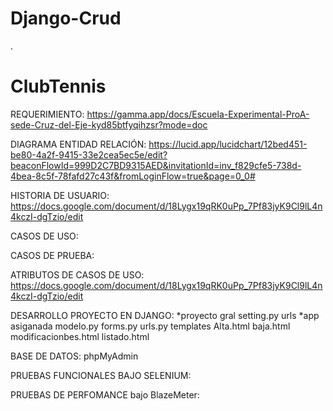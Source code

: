 # Django-Crud
.
# ClubTennis
REQUERIMIENTO:
https://gamma.app/docs/Escuela-Experimental-ProA-sede-Cruz-del-Eje-kyd85btfyqihzsr?mode=doc



DIAGRAMA ENTIDAD RELACIÓN:
https://lucid.app/lucidchart/12bed451-be80-4a2f-9415-33e2cea5ec5e/edit?beaconFlowId=999D2C7BD9315AED&invitationId=inv_f829cfe5-738d-4bea-8c5f-78fafd27c43f&fromLoginFlow=true&page=0_0#

HISTORIA DE USUARIO:
https://docs.google.com/document/d/18Lygx19qRK0uPp_7Pf83jyK9Cl9lL4n4kczI-dgTzio/edit

CASOS DE USO:


CASOS DE PRUEBA:


ATRIBUTOS DE CASOS DE USO:
https://docs.google.com/document/d/18Lygx19qRK0uPp_7Pf83jyK9Cl9lL4n4kczI-dgTzio/edit

DESARROLLO PROYECTO EN DJANGO:
*proyecto gral
setting.py
urls
*app asiganada
modelo.py
forms.py
urls.py
templates
Alta.html
baja.html
modificacionbes.html
listado.html


BASE DE DATOS:
phpMyAdmin


PRUEBAS FUNCIONALES BAJO SELENIUM:



PRUEBAS DE PERFOMANCE bajo BlazeMeter:





